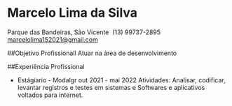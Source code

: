 # Marcelo Lima da Silva

Parque das Bandeiras, São Vicente  (13) 99737-2895  marcelolima152021@gmail.com

##Objetivo Profissionall
Atuar na área de desenvolvimento

##Experiência Profissional
 - Estágiario - Modalgr out 2021 - mai 2022
   Atividades: Analisar, codificar, levantar registros e testes em sistemas e Softwares e aplicativos voltados para internet.

